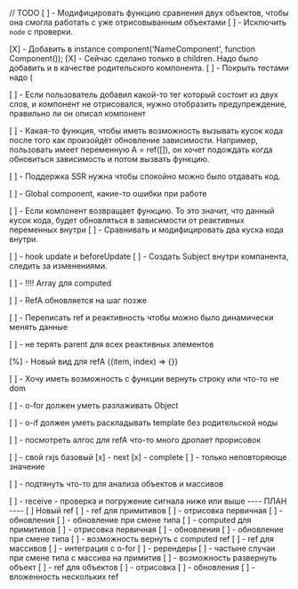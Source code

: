 // TODO
[ ] - Модифицировать функцию сравнения двух объектов, чтобы она смогла работать с уже отрисовыванным объектами
  [ ] - Исключить `node` с проверки. 

[X] - Добавить в instance component('NameComponent', function Component());
  [X] - Сейчас сделано только в children. Надо было добавить и в качестве родительского компонента.
  [ ] - Покрыть тестами надо (

[ ] - Если пользователь добавил какой-то тег который состоит из двух слов, и компонент не отрисовался,
      нужно отобразить предупреждение, правильно ли он описал компонент

[ ] - Какая-то функция, чтобы иметь возможность вызывать кусок кода после того как произойдёт обновление зависимости.
      Например, пользовать имеет переменную A = ref([]), он хочет подождать когда обновиться зависимость и потом вызвать функцию.


[ ] - Поддержка SSR нужна чтобы спокойно можно было отдавать код.

[ ] - Global component, какие-то ошибки при работе

[ ] - Если компонент возвращает функцию. То это значит, что данный кусок кода, будет обновляться в зависимости от реактивных переменных внутри
  [ ] - Сравнивать и модифицировать два куска кода внутри.


[ ] - hook update и beforeUpdate
  [ ] - Создать Subject внутри компанента, следить за изменениями.

[ ] - !!!! Array для computed

[ ] - RefA обновляется на шаг позже

[ ] - Переписать ref и реактивность чтобы можно было динамически менять данные

[ ] - не терять parent для всех реактивных элементов

[%] - Новый вид для refA <o-for items={reactive[]}>{(item, index) => {}}</o-for>

[ ] - Хочу иметь возможность с функции вернуть строку или что-то не dom

[ ] - o-for должен уметь разлаживать Object

[ ] - o-if должен уметь раскладывать template без родительской ноды

[ ] - посмотреть алгос для refA что-то много дропает прорисовок

[ ] - свой rxjs базовый
  [x] - next
  [x] - complete
  [ ] - только неповторяюще значение

[ ] - подтянуть что-то для анализа объектов и массивов


[ ] - receive - проверка и погружение сигнала ниже или выше
---- ПЛАН ---- 
[ ] Новый ref
  [ ] - ref для примитивов
    [ ] - отрисовка первичная
    [ ] - обновления
      [ ] - обновление при смене типа
  [ ] - computed для примитивов
    [ ] - отрисовка первичная
    [ ] - обновления
      [ ] - обновление при смене типа
    [ ] - возможность вернуть с computed ref
  [ ] - ref для массивов
    [ ] - интеграция с o-for
    [ ] - ререндеры
    [ ] - частыне случаи при смене типа с массива на примитив
    [ ] - возможность развернуть объект
  [ ] - ref для объектов
    [ ] - отрисовка
    [ ] - обновления
    [ ] - вложенность нескольких ref
